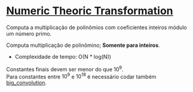 # [Numeric Theoric Transformation](ntt.cpp)

<!-- DESCRIPTION -->
Computa a multiplicação de polinômios com coeficientes inteiros módulo um número primo.
<!-- DESCRIPTION -->

Computa multiplicação de polinômino; **Somente para inteiros**.

- Complexidade de tempo: O(N * log(N))

Constantes finais devem ser menor do que $10^9$.  
Para constantes entre $10^9$ e $10^{18}$ é necessário codar também [big_convolution](big_convolution.cpp).
